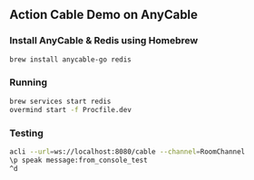 ## Action Cable Demo on AnyCable

### Install AnyCable & Redis using Homebrew

```bash
brew install anycable-go redis
```

### Running

```bash
brew services start redis
overmind start -f Procfile.dev
```

### Testing

```bash
acli --url=ws://localhost:8080/cable --channel=RoomChannel
\p speak message:from_console_test
^d
```
